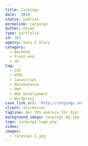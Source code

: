 ```yaml
---
title: Carpings
date: '2019'
status: publish
permalink: carpings
author: Ehsan
type: portfolio
id: 381
agency: Guts & Glory
category:
  - Backend
  - Front-end
  - UX
tag:
  - CSS
  - HTML
  - Javascript
  - Maintenance
  - PHP
  - Web Development
  - Wordpress
case_link_url: 'http://carpings.se'
client: Snickerier
tagline: Gör VVS enklare för dig!
background_image: carpings-bg.jpg
logo: carpings-logo.png
video: ''
images:
  - carpings-1.jpg
---
```


